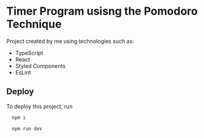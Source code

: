 # Timer Program usisng the Pomodoro Technique

Project created by me using technologies such as:
- TypeScript
- React
- Styled Components
- EsLint
## Deploy

To deploy this project, run

```bash
  npm i
```

```bash
  npm run dev
```
